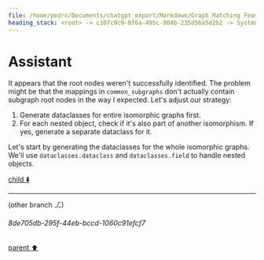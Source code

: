 ```yaml
---
file: /home/pedro/Documents/chatgpt_export/Markdown/Graph Matching Feasibility Explanation.md
heading_stack: <root> -> c107c9c9-8f6a-495c-904b-235d56a5d2b2 -> System -> 201c3e31-2aa4-4889-bf9a-7b2f47a7b304 -> System -> aaa251a3-5cb0-4526-a1ed-39cc659d7cc2 -> User -> 77b07057-503b-4e8f-bac8-e1a6de24738f -> Assistant -> Syntactic Feasibility -> Semantic Feasibility -> aaa2c26f-c4b8-4e51-8df5-fd93d6377e9e -> User -> 5103b6c1-bfb8-4864-8c23-7d1455a6a36d -> Assistant -> d1235c26-f990-48c6-b489-d93d840c3431 -> Assistant -> 4f565871-050f-49dd-955b-dc794660f886 -> Tool -> 217fd290-3683-4577-a0a6-24d240457cfa -> Assistant -> 0232b550-a655-4b35-8e31-c171ada0f0bf -> Assistant -> d05aeb1d-fff5-4a2d-b95c-62aaddffda84 -> Tool -> 0b721f7f-a563-4fc4-bf0d-f93aacf247ad -> Assistant -> aaa26d09-2862-438e-99fc-b8ef51118c85 -> User -> 441f8e72-1a9c-4a00-bfaa-d30af1944b7d -> Assistant -> 50a33b96-9d9e-4443-a492-ea52fddbc682 -> Tool -> 084ffc2f-44fa-41e3-8782-3d9f8082cce3 -> Assistant -> 1c3be440-f440-4784-bc72-3ef0a05652f4 -> Assistant -> 0200c5cc-1090-471b-b728-1612c277c842 -> Tool -> 442684e0-47ab-42e8-89ec-54cc27548406 -> Assistant -> aaa24f21-414c-47f2-9b1d-d21197b1485d -> User -> 22f5e08c-b176-4271-b266-d5c29f0b6404 -> Assistant -> d28737e7-592d-4e2c-b9c1-fea61857bd0a -> Tool -> 0e518b1b-6e4c-48c1-8f85-ba182c28d96c -> Assistant -> aaa2b5ca-405c-4bf1-94d6-68b5a6686a42 -> User -> 328f6c26-c8fd-481d-bebb-80538ccdbd0f -> Assistant -> 6bb04d2a-a6ba-433d-b080-cbc3334d0b4c -> Assistant -> b074937f-4d77-445c-83e5-7d98c9caddd5 -> Tool -> 884cc36d-f158-459c-8676-a2d56276e92d -> Assistant -> aaa24df0-0802-40ac-9fb2-b0e82d576967 -> User -> 9886a933-0ecc-4e03-be0d-f250c3280075 -> Assistant -> 3a97fb13-c6f8-4eef-8b27-da9dbdbbcbd7 -> Assistant -> aaa23084-16c7-45fb-a567-f27410b7d94b -> User -> 4731bd81-d5a9-4a31-be2d-18cb6e180b90 -> Assistant -> 58217142-ea82-4f5e-8fb2-d8ef954c24f0 -> Assistant -> 2df6caf9-6552-405d-805f-b9afbcaac5fe -> Tool -> d9623937-4983-40c6-922a-b566402a53bb -> Assistant
---
```

# Assistant

It appears that the root nodes weren't successfully identified. The problem might be that the mappings in `common_subgraphs` don't actually contain subgraph root nodes in the way I expected. Let's adjust our strategy:

1. Generate dataclasses for entire isomorphic graphs first.
2. For each nested object, check if it's also part of another isomorphism. If yes, generate a separate dataclass for it.

Let's start by generating the dataclasses for the whole isomorphic graphs. We'll use `dataclasses.dataclass` and `dataclasses.field` to handle nested objects.

[child ⬇️](#8de705db-295f-44eb-bccd-1060c91efcf7)

---

(other branch ⎇)
###### 8de705db-295f-44eb-bccd-1060c91efcf7
[parent ⬆️](#d9623937-4983-40c6-922a-b566402a53bb)
